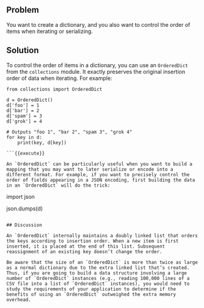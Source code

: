 ## Problem

You want to create a dictionary, and you also want to control the order of items when iterating or serializing.

## Solution

To control the order of items in a dictionary, you can use an `OrderedDict` from the `collections` module. It exactly preserves the original insertion order of data when iterating. For example:

```
from collections import OrderedDict

d = OrderedDict()
d['foo'] = 1
d['bar'] = 2
d['spam'] = 3
d['grok'] = 4

# Outputs "foo 1", "bar 2", "spam 3", "grok 4"
for key in d:
    print(key, d[key])

```{{execute}}

An `OrderedDict` can be particularly useful when you want to build a mapping that you may want to later serialize or encode into a different format. For example, if you want to precisely control the order of fields appearing in a JSON encoding, first building the data in an `OrderedDict` will do the trick:

```
import json

json.dumps(d)

```{{execute}}

## Discussion

An `OrderedDict` internally maintains a doubly linked list that orders the keys according to insertion order. When a new item is first inserted, it is placed at the end of this list. Subsequent reassignment of an existing key doesn’t change the order.

Be aware that the size of an `OrderedDict` is more than twice as large as a normal dictionary due to the extra linked list that’s created. Thus, if you are going to build a data structure involving a large number of `OrderedDict` instances (e.g., reading 100,000 lines of a CSV file into a list of `OrderedDict` instances), you would need to study the requirements of your application to determine if the benefits of using an `OrderedDict` outweighed the extra memory overhead.